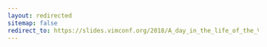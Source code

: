 ```yaml
---
layout: redirected
sitemap: false
redirect_to: https://slides.vimconf.org/2018/A_day_in_the_life_of_the_Vimmer.pdf
---
```

